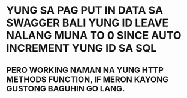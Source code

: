 # YUNG SA PAG PUT IN DATA SA SWAGGER BALI YUNG ID LEAVE NALANG MUNA TO 0 SINCE AUTO INCREMENT YUNG ID SA SQL
## PERO WORKING NAMAN NA YUNG HTTP METHODS FUNCTION, IF MERON KAYONG GUSTONG BAGUHIN GO LANG.
